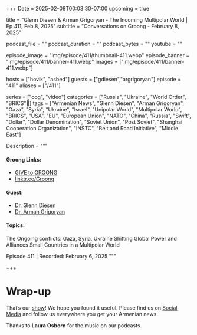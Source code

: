 +++
Date = 2025-02-08T00:03:30-07:00
upcoming = true

title = "Glenn Diesen & Arman Grigoryan - The Incoming Multipolar World | Ep 411, Feb 8, 2025"
subtitle = "Conversations on Groong - February 8, 2025"

podcast_file = ""
podcast_duration = ""
podcast_bytes = ""
youtube = ""

episode_image = "img/episode/411/thumbnail-411.webp"
episode_banner = "img/episode/411/banner-411.webp"
images = ["img/episode/411/banner-411.webp"]

hosts = ["hovik", "asbed"]
guests = ["gdiesen","argrigoryan"]
episode = "411"
aliases = ["/411"]

series = ["cog", "video"]
categories = ["Russia", "Ukraine", "World Order", "BRICS"]
tags = ["Armenian News", "Glenn Diesen", "Arman Grigoryan", "Gaza", "Syria", "Ukraine", "Israel", "Unipolar World", "Multipolar World", "BRICS", "USA", "EU", "European Union", "NATO", "China", "Russia", "Swift", "Dollar", "Dollar Denomination", "Soviet Union", "Post Soviet", "Shanghai Cooperation Organization", "INSTC", "Belt and Road Initiative", "Middle East"]


Description = """

#### Groong Links:
* [GIVE to GROONG](https://podcasts.groong.org/donate)
* [linktr.ee/Groong](https://linktr.ee/groong)

#### Guest:
* [Dr. Glenn Diesen](/guest/gdiesen)
* [Dr. Arman Grigoryan](/guest/argrigoryan)


#### Topics:
The Ongoing conflicts: Gaza, Syria, Ukraine
Shifting Global Power and Alliances
Small Countries in a Multipolar World


Episode 411 | Recorded: February 6, 2025
"""

+++



# Wrap-up

That’s our [show](https://podcasts.groong.org/)! We hope you found it useful. Please find us on [Social Media](https://linktr.ee/groong) and follow us everywhere you get your Armenian news.

Thanks to **Laura Osborn** for the music on our podcasts.

